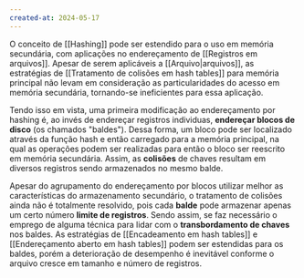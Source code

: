 ```yaml
---
created-at: 2024-05-17
---
```


O conceito de [[Hashing]] pode ser estendido para o uso em memória secundária, com aplicações no endereçamento de [[Registros em arquivos]]. Apesar de serem aplicáveis a [[Arquivo|arquivos]], as estratégias de [[Tratamento de colisões em hash tables]] para memória principal não levam em consideração as particularidades do acesso em memória secundária, tornando-se ineficientes para essa aplicação.

Tendo isso em vista, uma primeira modificação ao endereçamento por hashing é, ao invés de endereçar registros individuas, **endereçar blocos de disco** (os chamados "baldes"). Dessa forma, um bloco pode ser localizado através da função hash e então carregado para a memória principal, na qual as operações podem ser realizadas para então o bloco ser reescrito em memória secundária. Assim, as **colisões** de chaves resultam em diversos registros sendo armazenados no mesmo balde.

Apesar do agrupamento do endereçamento por blocos utilizar melhor as características do armazenamento secundário, o tratamento de colisões ainda não é totalmente resolvido, pois cada **balde** pode armazenar apenas um certo número **limite de registros**. Sendo assim, se faz necessário o emprego de alguma técnica para lidar com o **transbordamento de chaves** nos baldes. As estratégias de [[Encadeamento em hash tables]] e [[Endereçamento aberto em hash tables]] podem ser estendidas para os baldes, porém a deterioração de desempenho é inevitável conforme o arquivo cresce em tamanho e número de registros.